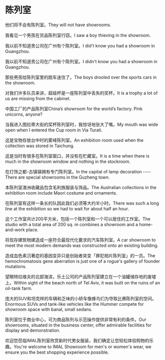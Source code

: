 # 陈列室

<p><span class="chinese">他们将不会有陈列室。</span><span class="english">They will not have showrooms.</span></p>

<p><span class="chinese">我看见一个男孩在货品陈列室行窃。</span><span class="english">I saw a boy thieving in the showroom.</span></p>

<p><span class="chinese">我以前不知道贵公司在广州有个陈列室。</span><span class="english">I did't know you had a showroom in Guangzhou.</span></p>

<p><span class="chinese">我以前不知道贵公司在广州有个陈列室。</span><span class="english">I didn't know you had a showroom in Guangzhou.</span></p>

<p><span class="chinese">那些男孩给陈列室里的跑车迷住了。</span><span class="english">The boys drooled over the sports cars in the showroom.</span></p>

<p><span class="chinese">对我们许多队员来讲，超级杯是一座陈列室中丢失的奖杯。</span><span class="english">It is a trophy a lot of us are missing from the cabinet.</span></p>

<p><span class="chinese">中国工厂的产品陈列室</span><span class="english">China’s showroom for the world’s factory. Pink unicorns, anyone?</span></p>

<p><span class="chinese">当我进入图拉蒂大街的奖杯陈列室时，我惊讶地张大了嘴。</span><span class="english">My mouth was wide open when I entered the Cup room in Via Turati.</span></p>

<p><span class="chinese">这是宝物存放台中时的雾峰陈列室。</span><span class="english">An exhibition room used when the collection was stored in Taichung.</span></p>

<p><span class="chinese">这是当时有很多在陈列室窗口，并没有在贮藏室。</span><span class="english">It is a time when there is much in the showroom window and nothing in the stockroom.</span></p>

<p><span class="chinese">在灯饰之都-古镇镇拥有专门陈列室。</span><span class="english">In the capital of lamp decoration ----There are special showrooms in the Guzheng town.</span></p>

<p><span class="chinese">本陈列室澳洲收藏品包含毛利族服装与饰品。</span><span class="english">The Australian collections in the exhibition room include Maori costume and ornaments.</span></p>

<p><span class="chinese">在陈列室有这样一条长的队因此我们必须等大约半小时。</span><span class="english">There was such a long line at the exhibition so we had to wait for about half an hour.</span></p>

<p><span class="chinese">这个工作室共计200平方米，包括一个陈列室和一个可以居住的工作室。</span><span class="english">The studio with a total area of 200 sq. m combines a showroom and a home-and-work place.</span></p>

<p><span class="chinese">将现存建筑物建造成一座符合最现代化要求的汽车陈列室。</span><span class="english">A car showroom to meet the most modern demands was constructed onto an existing building.</span></p>

<p><span class="chinese">造成血色素沉著症的基因变异只是创始者突变「罪犯相片陈列室」的一员。</span><span class="english">The hemochromatosis gene aberration is just one of a rogue's gallery of founder mutations.</span></p>

<p><span class="chinese">望眼特拉维夫的北部海滨，乐土公司的产品陈列室建立在一个油罐储存地的废墟上。</span><span class="english">Within sight of the beach north of Tel Aviv, it was built on the ruins of an oil-tank farm.</span></p>

<p><span class="chinese">庞大的SUV和坦克样的车辆和乏味的小轿车像蜂鸟们为夺取比赛陈列室的空间。</span><span class="english">Enormous SUVs and tank-like vehicles like the Hummer compete for showroom space with banal, small sedans.</span></p>

<p><span class="chinese">陈列室位于商业中心，可为商品陈列与示范操作提供非常有利的条件。</span><span class="english">Our showrooms, situated in the business center, offer admirable facilities for display and demonstration.</span></p>

<p><span class="chinese">欢迎您莅临IMAL陈列室欣赏新时代男女服装，我们确定让您轻松体验购物的乐趣。</span><span class="english">You're welcome to IMAL Showroom for men's or women's wear, we ensure you the best shopping experience possible.</span></p>

